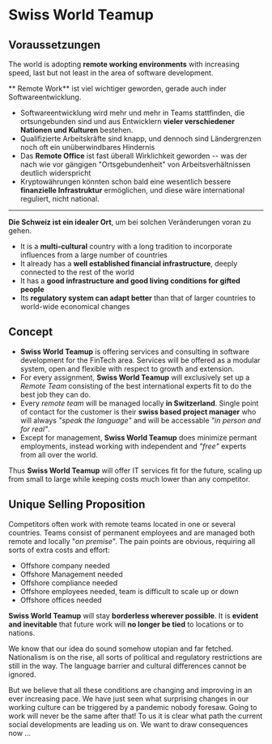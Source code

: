 # Swiss World Teamup #

## Voraussetzungen ##

The world is adopting **remote working environments** with increasing speed, last but not least in the area of software
development.  

** Remote Work** ist viel wichtiger geworden, gerade auch inder Softwareentwicklung.

- Softwareentwicklung wird mehr und mehr in Teams stattfinden, die ortsungebunden sind und aus Entwicklern
  <strong>vieler verschiedener Nationen und Kulturen </strong>
  bestehen. 
- Qualifizierte Arbeitskräfte sind knapp, und dennoch sind Ländergrenzen noch oft ein
  unüberwindbares Hindernis
- Das <strong>Remote Office</strong> ist fast überall Wirklichkeit geworden -- was der nach wie vor gängigen "Ortsgebundenheit"
  von Arbeitsverhältnissen deutlich widerspricht
- Kryptowährungen könnten schon bald eine wesentlich bessere <strong>finanzielle Infrastruktur</strong>
  ermöglichen, und diese wäre international reguliert, nicht national.

-------------

<strong>Die Schweiz ist ein idealer Ort</strong>, um bei solchen Veränderungen voran zu gehen.

- It is a **multi-cultural** country with a long tradition to incorporate influences from a large number of
      countries
- It already has a **well established financial infrastructure**, deeply connected to the rest of the world
- It has a **good infrastructure and good living conditions for gifted people**
- Its **regulatory system can adapt better** than that of larger countries to world-wide economical changes

## Concept ##

- **Swiss World Teamup** is offering services and consulting in software development for the FinTech area. Services will
  be offered as a modular system, open and flexible with respect to growth and extension.
- For every assignment,  **Swiss World Teamup**  will exclusively set up a *Remote Team* consisting of the best
  international experts fit to do the best job they can do.
- Every *remote team* will be managed locally **in Switzerland**. Single point of contact for the customer is their
  **swiss based project manager** who will always *"speak the language"* and will be accessable *"in person and for
  real"*.
- Except for management, **Swiss World Teamup** does minimize permant employments, instead working with independent
  and *"free"*
  experts from all over the world.

Thus **Swiss World Teamup** will offer IT services fit for the future, scaling up from small to large while keeping
costs much lower than any competitor.

## Unique Selling Proposition ##

Competitors often work with remote teams located in one or several countries. Teams consist of permanent employees and
are managed both remote and locally "*on premise*". The pain points are obvious, requiring all sorts of extra costs and
effort:

- Offshore company needed
- Offshore Management needed
- Offshore compliance needed
- Offshore employees needed, team is difficult to scale up or down
- Offshore offices needed

**Swiss World Teamup** will stay **borderless wherever possible**. It is **evident and inevitable** that future work
will
**no longer be tied** to locations or to nations.

We know that our idea do sound somehow utopian and far fetched. Nationalism is on the rise, all sorts of political and
regulatory restrictions are still in the way. The language barrier and cultural differences cannot be ignored.

But we believe that all these conditions are changing and improving in an ever increasing pace. We have just seen what
surprising changes in our working culture can be triggered by a pandemic nobody foresaw. Going to work will never be the
same after that! To us it is clear what path the current social developments are leading us on. We want to draw
consequences now ...














